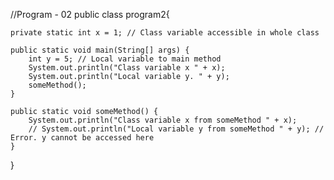 //Program - 02
public class program2{

    private static int x = 1; // Class variable accessible in whole class

    public static void main(String[] args) {
        int y = 5; // Local variable to main method
        System.out.println("Class variable x " + x);
        System.out.println("Local variable y. " + y);
        someMethod();
    }

    public static void someMethod() {
        System.out.println("Class variable x from someMethod " + x);
        // System.out.println("Local variable y from someMethod " + y); // Error. y cannot be accessed here
    }
}
